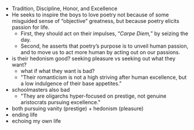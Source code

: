 - Tradition, Discipline, Honor, and Excellence
- He seeks to inspire the boys to love poetry not because of some misguided sense of “objective” greatness, but because poetry elicits passion for life.
	- First, they should act on their impulses, “_Carpe Diem,_” by seizing the day. 
	- Second, he asserts that poetry’s purpose is to unveil human passion, and to move us to act more human by acting out on our passions.
- is their hedonism good? seeking pleasure vs seeking out what they want?
	- what if what they want is bad?
	- "Their romanticism is not a high striving after human excellence, but a low indulgence of their base appetites."
- schoolmasters also bad
	- "They are oligarchs hyper-focused on prestige, not genuine aristocrats pursuing excellence."
- both pursuing vanity (prestige) + hedonism (pleasure)
- ending life
- echoing my own life